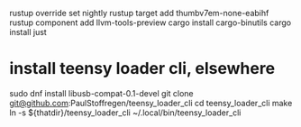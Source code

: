 rustup override set nightly
rustup target add thumbv7em-none-eabihf           
rustup component add llvm-tools-preview
cargo install cargo-binutils
cargo install just

# install teensy loader cli, elsewhere
sudo dnf install libusb-compat-0.1-devel
git clone git@github.com:PaulStoffregen/teensy_loader_cli
cd teensy_loader_cli
make
ln -s ${thatdir}/teensy_loader_cli ~/.local/bin/teensy_loader_cli
